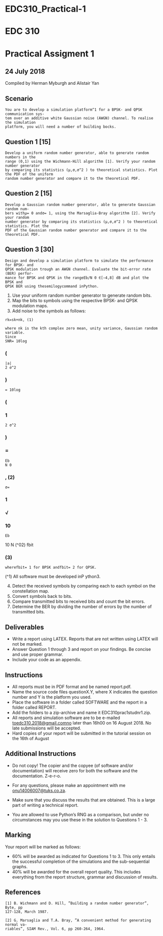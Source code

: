 # EDC310_Practical-1

# EDC 310

# Practical Assigment 1

## 24 July 2018

Compiled by Herman Myburgh and Alistair Yan


## Scenario

```
You are to develop a simulation platform^1 for a BPSK- and QPSK communication sys-
tem over an additive white Gaussian noise (AWGN) channel. To realise the simulation
platform, you will need a number of building bocks.
```
## Question 1 [15]

```
Develop a uniform random number generator, able to generate random numbers in the
range (0,1) using the Wichmann-Hill algorithm [1]. Verify your random number generator
by comparing its statistics (μ,σ,σ^2 ) to theoretical statistics. Plot the PDF of the uniform
random number generator and compare it to the theoretical PDF.
```
## Question 2 [15]

```
Develop a Gaussian random number generator, able to generate Gaussian random num-
bers withμ= 0 andσ= 1, using the Marsaglia-Bray algorithm [2]. Verify your random
number generator by comparing its statistics (μ,σ,σ^2 ) to theoretical statistics. Plot the
PDF of the Gaussian random number generator and compare it to the theoretical PDF.
```
## Question 3 [30]

```
Design and develop a simulation platform to simulate the performance for BPSK- and
QPSK modulation trough an AWGN channel. Evaluate the bit-error rate (BER) perfor-
mance for BPSK and QPSK in the rangeEb/N 0 ∈[−4,8] dB and plot the BPSK and
QPSK BER using thesemilogycommand inPython.
```
1. Use your uniform random number generator to generate random bits.
2. Map the bits to symbols using the respective BPSK- and QPSK modulation maps.
3. Add noise to the symbols as follows:

```
rk=sk+nk, (1)
```
```
where nk is the kth complex zero mean, unity variance, Gaussian random variable.
Since
SNR= 10log
```
### (

```
|a|
2 σ^2
```
### )

```
= 10log
```
### (

### 1

```
2 σ^2
```
### )

### =

```
Eb
N 0
```
### , (2)

```
σ=
```
### 1

### √

### 10

```
Eb
```
10 N (^02) fbit

### (3)

```
wherefbit= 1 for BPSK andfbit= 2 for QPSK.
```
(^1) All software must be developed inP ython3.


4. Detect the received symbols by comparing each to each symbol on the constellation
    map.
5. Convert symbols back to bits.
6. Compare transmitted bits to received bits and count the bit errors.
7. Determine the BER by dividing the number of errors by the number of transmitted
    bits.

## Deliverables

- Write a report using LATEX. Reports that are not written using LATEX will not be
    marked.
- Answer Question 1 through 3 and report on your findings. Be concise and use proper
    grammar.
- Include your code as an appendix.

## Instructions

- All reports must be in PDF format and be named report.pdf.
- Name the source code files questionX.Y, where X indicates the question number and
    Y is the platform you used.
- Place the software in a folder called SOFTWARE and the report in a folder called
    REPORT.
- Add the folders to a zip-archive and name it EDC310prac1studnr1.zip.
- All reports and simulation software are to be e-mailed toedc310.2018@gmail.comno
    later than 16h00 on 16 August 2018. No late submissions will be accepted.
- Hard copies of your report will be submitted in the tutorial session on the 16th of
    August

## Additional Instructions

- Do not copy! The copier and the copyee (of software and/or documentation) will receive
    zero for both the software and the documentation. Z-e-r-o.
- For any questions, please make an appointment with me onu14006007@tuks.co.za.


- Make sure that you discuss the results that are obtained. This is a large part of writing
    a technical report.
- You are allowed to use Python’s RNG as a comparison, but under no circumstances
    may you use these in the solution to Questions 1 - 3.

## Marking

Your report will be marked as follows:

- 60% will be awarded as indicated for Questions 1 to 3. This only entails the successful
    completion of the simulations and the sub-sequential graphs.
- 40% will be awarded for the overall report quality. This includes everything from the
    report structure, grammar and discussion of results.


## References

```
[1] B. Wichmann and D. Hill, ”Building a random number generator”, Byte, pp
127-128, March 1987.
```
```
[2] G. Marsaglia and T.A. Bray, ”A convenient method for generating normal va-
riables”, SIAM Rev., Vol. 6, pp 260-264, 1964.
```

